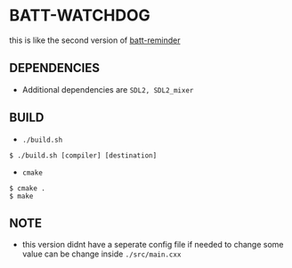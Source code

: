 # BATT-WATCHDOG
this is like the second version of [batt-reminder](https://github.com/commrade-goad/battery-reminder)

## DEPENDENCIES
- Additional dependencies are ``SDL2, SDL2_mixer``

## BUILD
- ``./build.sh``

```
$ ./build.sh [compiler] [destination]
```

- ``cmake``
```
$ cmake .
$ make
```

## NOTE
- this version didnt have a seperate config file if needed to change some value can be change inside ``./src/main.cxx``
